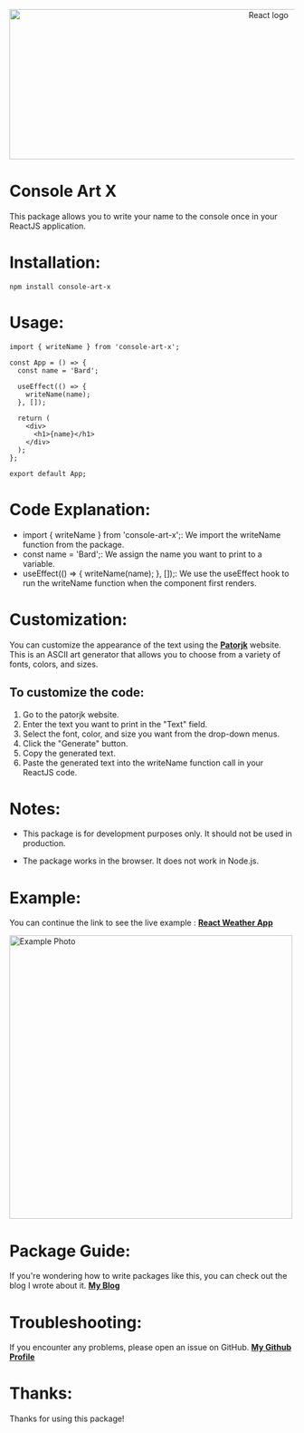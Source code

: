 <p align="center">
  <a href="https://getbootstrap.com/">
    <img src="https://ckl-website-static.s3.amazonaws.com/wp-content/uploads/2017/07/Banner_css-300x300.png.webp" alt="React logo" width="900" height="265">
  </a>
</p>

# Console Art X

This package allows you to write your name to the console once in your ReactJS application.

# Installation:

```
npm install console-art-x
```

# Usage:

```
import { writeName } from 'console-art-x';

const App = () => {
  const name = 'Bard';

  useEffect(() => {
    writeName(name);
  }, []);

  return (
    <div>
      <h1>{name}</h1>
    </div>
  );
};

export default App;
```

# Code Explanation:

- import { writeName } from 'console-art-x';: We import the writeName function from the package.
- const name = 'Bard';: We assign the name you want to print to a variable.
- useEffect(() => { writeName(name); }, []);: We use the useEffect hook to run the writeName function when the component first renders.

# Customization:

You can customize the appearance of the text using the <a href="https://patorjk.com/software/taag/"><strong> Patorjk</strong></a> website. This is an ASCII art generator that allows you to choose from a variety of fonts, colors, and sizes.

## To customize the code:

1. Go to the patorjk website.
2. Enter the text you want to print in the "Text" field.
3. Select the font, color, and size you want from the drop-down menus.
4. Click the "Generate" button.
5. Copy the generated text.
6. Paste the generated text into the writeName function call in your ReactJS code.

# Notes:

- This package is for development purposes only. It should not be used in production.

- The package works in the browser. It does not work in Node.js.

# Example:

You can continue the link to see the live example : <a href="https://github.com/MehmetBozkir/React_Weather_App_2.git"><strong> React Weather App </strong></a>

<img src="https://i.ibb.co/ssqtP5S/SH.png" alt="Example Photo" width="500" height="500">

# Package Guide:

If you're wondering how to write packages like this, you can check out the blog I wrote about it. <a href="https://medium.com/@mehmetsalihbozkir/share-your-code-with-the-world-the-art-of-creating-npm-packages-749f0cfefdc0"><strong> My Blog </strong></a>

# Troubleshooting:

If you encounter any problems, please open an issue on GitHub. <a href="https://github.com/MehmetBozkir"><strong> My Github Profile </strong></a>

# Thanks:

Thanks for using this package!
